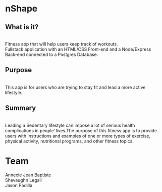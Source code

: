 # nShape

<h2>What is it?</h2> 
<br>Fitness app that will help users keep track of workouts.
<br>Fullstack application with an HTML/CSS Front-end and a Node/Express Back-end connected to a Postgres Database.

<h2>Purpose</h2>
<br>This app is for users who are trying to stay fit and lead a more active lifestyle.
<br>
<h2>Summary</h2>
<br>Leading a Sedentary lifestyle can impose a lot of serious health complications in people’ lives.The purpose of this fitness app is to provide users with instructions and examples of one or more types of exercise, physical activity, nutritional programs, and other fitness topics. 
 <h1>Team</h1>
 Annecie Jean Baptiste
 <br>Shevaughn Legall
 <br>Jason Padilla
